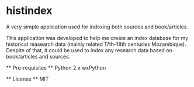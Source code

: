 # histindex
A very simple application used for indexing both sources and book/articles.

This application was developed to help me create an index database for my
historical reasearch data (mainly related 17th-18th centuries Mozambique).
Despite of that, it could be used to index any research data based on
book/articles and sources.

** Pre-requisites **
Python 2.x
wxPython

** License **
MIT

